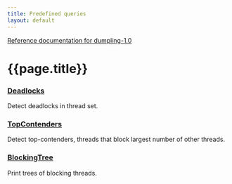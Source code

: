 ```yaml
---
title: Predefined queries
layout: default
---
```

[Reference documentation for dumpling-1.0](.)
# {{page.title}}
### [Deadlocks](./apidocs/com/github/olivergondza/dumpling/query/Deadlocks.html)
Detect deadlocks in thread set.
### [TopContenders](./apidocs/com/github/olivergondza/dumpling/query/TopContenders.html)
Detect top-contenders, threads that block largest number of other threads.
### [BlockingTree](./apidocs/com/github/olivergondza/dumpling/query/BlockingTree.html)
Print trees of blocking threads.
